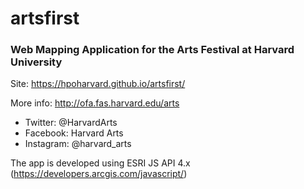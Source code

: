 # artsfirst
### Web Mapping Application for the Arts Festival at Harvard University

Site: https://hpoharvard.github.io/artsfirst/

More info: http://ofa.fas.harvard.edu/arts
- Twitter: @HarvardArts
- Facebook: Harvard Arts
- Instagram: @harvard_arts

The app is developed using ESRI JS API 4.x (https://developers.arcgis.com/javascript/)
